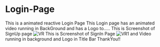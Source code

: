 # Login-Page
This is a animated reactive Login Page
This Login page has an animated video running in BackGround
and has a Logo to.....
This is Screenshot of SignUp page
![VR](https://user-images.githubusercontent.com/37389039/66497336-f6260380-ead9-11e9-89cd-5f454b2e082d.JPG)
This is Screenshot of SignIn Page
![VR1](https://user-images.githubusercontent.com/37389039/66497545-40a78000-eada-11e9-926a-751b8028ca95.JPG)
and Video running in background
and Logo in Title Bar
ThankYou!!
